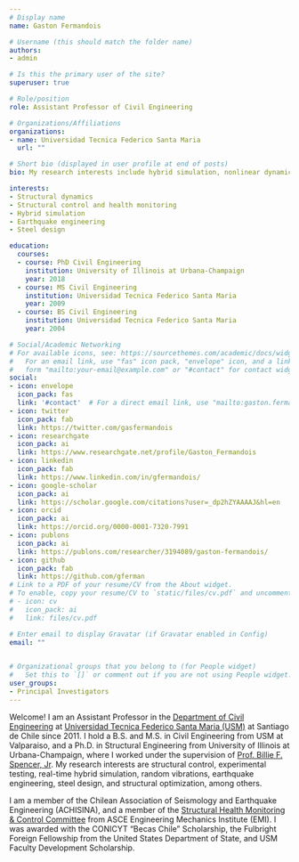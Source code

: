 ```yaml
---
# Display name
name: Gaston Fermandois

# Username (this should match the folder name)
authors:
- admin

# Is this the primary user of the site?
superuser: true

# Role/position
role: Assistant Professor of Civil Engineering

# Organizations/Affiliations
organizations:
- name: Universidad Tecnica Federico Santa Maria
  url: ""

# Short bio (displayed in user profile at end of posts)
bio: My research interests include hybrid simulation, nonlinear dynamics, structural control and seismic design.

interests:
- Structural dynamics
- Structural control and health monitoring
- Hybrid simulation
- Earthquake engineering
- Steel design

education:
  courses:
  - course: PhD Civil Engineering
    institution: University of Illinois at Urbana-Champaign
    year: 2018
  - course: MS Civil Engineering
    institution: Universidad Tecnica Federico Santa Maria
    year: 2009
  - course: BS Civil Engineering
    institution: Universidad Tecnica Federico Santa Maria
    year: 2004

# Social/Academic Networking
# For available icons, see: https://sourcethemes.com/academic/docs/widgets/#icons
#   For an email link, use "fas" icon pack, "envelope" icon, and a link in the
#   form "mailto:your-email@example.com" or "#contact" for contact widget.
social:
- icon: envelope
  icon_pack: fas
  link: '#contact'  # For a direct email link, use "mailto:gaston.fermandois@usm.cl".
- icon: twitter
  icon_pack: fab
  link: https://twitter.com/gasfermandois
- icon: researchgate
  icon_pack: ai
  link: https://www.researchgate.net/profile/Gaston_Fermandois
- icon: linkedin
  icon_pack: fab
  link: https://www.linkedin.com/in/gfermandois/
- icon: google-scholar
  icon_pack: ai
  link: https://scholar.google.com/citations?user=_dp2hZYAAAAJ&hl=en
- icon: orcid
  icon_pack: ai
  link: https://orcid.org/0000-0001-7320-7991
- icon: publons
  icon_pack: ai
  link: https://publons.com/researcher/3194089/gaston-fermandois/
- icon: github
  icon_pack: fab
  link: https://github.com/gferman
# Link to a PDF of your resume/CV from the About widget.
# To enable, copy your resume/CV to `static/files/cv.pdf` and uncomment the lines below.  
# - icon: cv
#   icon_pack: ai
#   link: files/cv.pdf

# Enter email to display Gravatar (if Gravatar enabled in Config)
email: ""

  
# Organizational groups that you belong to (for People widget)
#   Set this to `[]` or comment out if you are not using People widget.  
user_groups:
- Principal Investigators
---
```


Welcome! I am an Assistant Professor in the [Department of Civil Engineering](http://obrasciviles.usm.cl) at [Universidad Tecnica Federico Santa Maria (USM)](https://www.usm.cl) at Santiago de Chile since 2011. I hold a B.S. and M.S. in Civil Engineering from USM at Valparaiso, and a Ph.D. in Structural Engineering from University of Illinois at Urbana-Champaign, where I worked under the supervision of [Prof. Billie F. Spencer, Jr](https://cee.illinois.edu/directory/profile/bfs). My research interests are structural control, experimental testing, real-time hybrid simulation, random vibrations, earthquake engineering, steel design, and structural optimization, among others.

I am a member of the Chilean Association of Seismology and Earthquake Engineering (ACHISINA), and a member of the [Structural Health Monitoring & Control Committee](https://www.asce.org/templates/membership-communities-committee-detail.aspx?committeeid=000000885217) from ASCE Engineering Mechanics Institute (EMI). I was awarded with the CONICYT “Becas Chile” Scholarship, the Fulbright Foreign Fellowship from the United States Department of State, and USM Faculty Development Scholarship.
